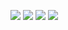 ![](https://www.luffycity.com/data/knight/img/001.png)
![](https://www.luffycity.com/data/knight/img/003.png)
![](https://www.luffycity.com/data/knight/img/002.jepg)
![](https://www.luffycity.com/data/knight/img/004.jpg)
